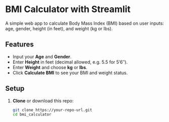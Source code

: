 # BMI Calculator with Streamlit

A simple web app to calculate Body Mass Index (BMI) based on user inputs: age, gender, height (in feet), and weight (kg or lbs).

## Features

- Input your **Age** and **Gender**.
- Enter **Height** in feet (decimal allowed, e.g. 5.5 for 5′6″).
- Enter **Weight** and choose **kg** or **lbs**.
- Click **Calculate BMI** to see your BMI and weight status.

## Setup

1. **Clone** or download this repo:
   ```bash
   git clone https://your-repo-url.git
   cd bmi_calculator
